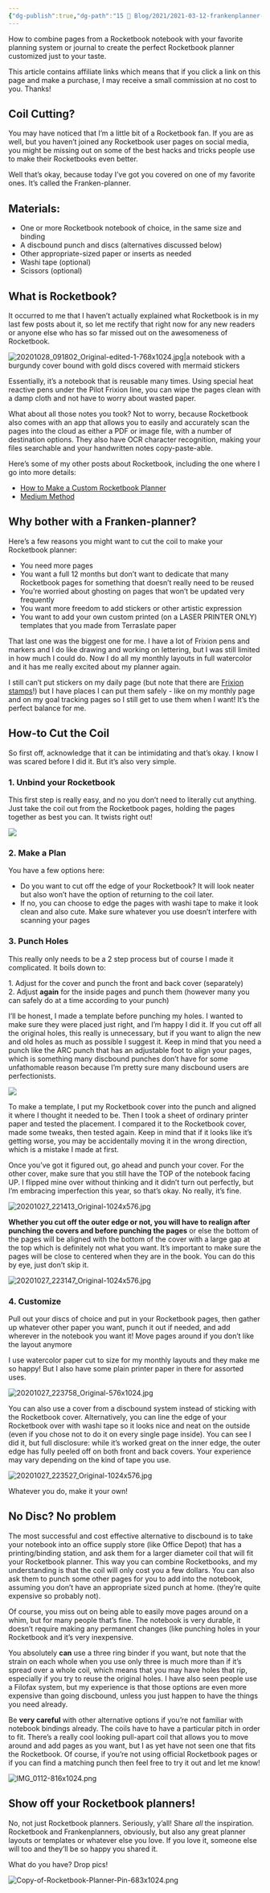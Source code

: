 ```yaml
---
{"dg-publish":true,"dg-path":"15 📌 Blog/2021/2021-03-12-frankenplanner-is-the-perfect-rocketbook-planner.md","permalink":"/15-blog/2021/2021-03-12-frankenplanner-is-the-perfect-rocketbook-planner/","title":"Frankenplanner: How to Make the Perfect Rocketbook Planner by Cutting the Coil","noteIcon":"","created":"","updated":"2023-07-05T22:43:18.720-04:00"}
---
```



How to combine pages from a Rocketbook notebook with your favorite planning system or journal to create the perfect Rocketbook planner customized just to your taste.

This article contains affiliate links which means that if you click a link on this page and make a purchase, I may receive a small commission at no cost to you. Thanks!

## Coil Cutting?

You may have noticed that I’m a little bit of a Rocketbook fan. If you are as well, but you haven’t joined any Rocketbook user pages on social media, you might be missing out on some of the best hacks and tricks people use to make their Rocketbooks even better.

Well that’s okay, because today I’ve got you covered on one of my favorite ones. It’s called the Franken-planner.

## Materials:

- One or more Rocketbook notebook of choice, in the same size and binding
- A discbound punch and discs (alternatives discussed below)
- Other appropriate-sized paper or inserts as needed
- Washi tape (optional)
- Scissors (optional)

## What is Rocketbook?

It occurred to me that I haven’t actually explained what Rocketbook is in my last few posts about it, so let me rectify that right now for any new readers or anyone else who has so far missed out on the awesomeness of Rocketbook.

![20201028_091802_Original-edited-1-768x1024.jpg|a notebook with a burgundy cover bound with gold discs covered with mermaid stickers](/img/user/80-89%20Assets/82%20-%20Photo%20Attachments/20201028_091802_Original-edited-1-768x1024.jpg)

Essentially, it’s a notebook that is reusable many times. Using special heat reactive pens under the Pilot Frixion line, you can wipe the pages clean with a damp cloth and not have to worry about wasted paper.

What about all those notes you took? Not to worry, because Rocketbook also comes with an app that allows you to easily and accurately scan the pages into the cloud as either a PDF or image file, with a number of destination options. They also have OCR character recognition, making your files searchable and your handwritten notes copy-paste-able.

Here’s some of my other posts about Rocketbook, including the one where I go into more details:

- [How to Make a Custom Rocketbook Planner](https://chaoticorganized.com/how-to-make-a-custom-planner-with-rocketbook-core/)
- [Medium Method](https://chaoticorganized.com/how-to-use-rocketbook-for-the-medium-method/)

## Why bother with a **Franken**\-planner?

Here’s a few reasons you might want to cut the coil to make your Rocketbook planner:

- You need more pages
- You want a full 12 months but don’t want to dedicate that many Rocketbook pages for something that doesn’t really need to be reused
- You’re worried about ghosting on pages that won’t be updated very frequently
- You want more freedom to add stickers or other artistic expression
- You want to add your own custom printed (on a LASER PRINTER ONLY) templates that you made from Terraslate paper

That last one was the biggest one for me. I have a lot of Frixion pens and markers and I do like drawing and working on lettering, but I was still limited in how much I could do. Now I do all my monthly layouts in full watercolor and it has me really excited about my planner again.

I still can’t put stickers on my daily page (but note that there are [Frixion stamps](https://www.jetpens.com/Pilot-FriXion-Stamps/ct/2531)!) but I have places I can put them safely - like on my monthly page and on my goal tracking pages so I still get to use them when I want! It’s the perfect balance for me.

## How-to Cut the Coil

So first off, acknowledge that it can be intimidating and that’s okay. I know I was scared before I did it. But it’s also very simple.

### 1\. Unbind your Rocketbook

This first step is really easy, and no you don’t need to literally cut anything. Just take the coil out from the Rocketbook pages, holding the pages together as best you can. It twists right out!

![](https://i1.wp.com/veryveryvary.com/wp-content/uploads/2021/01/image-1.jpg?fit=640%2C431&ssl=1)

### 2\. Make a Plan

You have a few options here:

- Do you want to cut off the edge of your Rocketbook? It will look neater but also won’t have the option of returning to the coil later.
- If no, you can choose to edge the pages with washi tape to make it look clean and also cute. Make sure whatever you use doesn’t interfere with scanning your pages

### 3\. Punch Holes

This really only needs to be a 2 step process but of course I made it complicated. It boils down to:

1\. Adjust for the cover and punch the front and back cover (separately)  
2\. Adjust **again** for the inside pages and punch them (however many you can safely do at a time according to your punch)

I’ll be honest, I made a template before punching my holes. I wanted to make sure they were placed just right, and I’m happy I did it. If you cut off all the original holes, this really is unnecessary, but if you want to align the new and old holes as much as possible I suggest it. Keep in mind that you need a punch like the ARC punch that has an adjustable foot to align your pages, which is something many discbound punches don’t have for some unfathomable reason because I’m pretty sure many discbound users are perfectionists.

![](images/image-1-1.jpg)

To make a template, I put my Rocketbook cover into the punch and aligned it where I thought it needed to be. Then I took a sheet of ordinary printer paper and tested the placement. I compared it to the Rocketbook cover, made some tweaks, then tested again. Keep in mind that if it looks like it’s getting worse, you may be accidentally moving it in the wrong direction, which is a mistake I made at first.

Once you’ve got it figured out, go ahead and punch your cover. For the other cover, make sure that you still have the TOP of the notebook facing UP. I flipped mine over without thinking and it didn’t turn out perfectly, but I’m embracing imperfection this year, so that’s okay. No really, it’s fine.

![20201027_221413_Original-1024x576.jpg](/img/user/80-89%20Assets/82%20-%20Photo%20Attachments/20201027_221413_Original-1024x576.jpg)

**Whether you cut off the outer edge or not, you will have to realign after punching the covers and before punching the pages** or else the bottom of the pages will be aligned with the bottom of the cover with a large gap at the top which is definitely not what you want. It’s important to make sure the pages will be close to centered when they are in the book. You can do this by eye, just don’t skip it.

![20201027_223147_Original-1024x576.jpg](/img/user/80-89%20Assets/82%20-%20Photo%20Attachments/20201027_223147_Original-1024x576.jpg)

### 4\. Customize

Pull out your discs of choice and put in your Rocketbook pages, then gather up whatever other paper you want, punch it out if needed, and add wherever in the notebook you want it! Move pages around if you don’t like the layout anymore

I use watercolor paper cut to size for my monthly layouts and they make me so happy! But I also have some plain printer paper in there for assorted uses.

![20201027_223758_Original-576x1024.jpg](/img/user/80-89%20Assets/82%20-%20Photo%20Attachments/20201027_223758_Original-576x1024.jpg)

You can also use a cover from a discbound system instead of sticking with the Rocketbook cover. Alternatively, you can line the edge of your Rocketbook over with washi tape so it looks nice and neat on the outside (even if you chose not to do it on every single page inside). You can see I did it, but full disclosure: while it’s worked great on the inner edge, the outer edge has fully peeled off on both front and back covers. Your experience may vary depending on the kind of tape you use.

![20201027_223527_Original-1024x576.jpg](/img/user/80-89%20Assets/82%20-%20Photo%20Attachments/20201027_223527_Original-1024x576.jpg)

Whatever you do, make it your own!

## No Disc? No problem

The most successful and cost effective alternative to discbound is to take your notebook into an office supply store (like Office Depot) that has a printing/binding station, and ask them for a larger diameter coil that will fit your Rocketbook planner. This way you can combine Rocketbooks, and my understanding is that the coil will only cost you a few dollars. You can also ask them to punch some other pages for you to add into the notebook, assuming you don’t have an appropriate sized punch at home. (they’re quite expensive so probably not).

Of course, you miss out on being able to easily move pages around on a whim, but for many people that’s fine. The notebook is very durable, it doesn’t require making any permanent changes (like punching holes in your Rocketbook and it’s very inexpensive.

You absolutely **can** use a three ring binder if you want, but note that the strain on each whole when you use only three is much more than if it’s spread over a whole coil, which means that you may have holes that rip, especially if you try to reuse the original holes. I have also seen people use a Filofax system, but my experience is that those options are even more expensive than going discbound, unless you just happen to have the things you need already.

Be **very careful** with other alternative options if you’re not familiar with notebook bindings already. The coils have to have a particular pitch in order to fit. There’s a really cool looking pull-apart coil that allows you to move around and add pages as you want, but I as yet have not seen one that fits the Rocketbook. Of course, if you’re not using official Rocketbook pages or if you can find a matching punch then feel free to try it out and let me know!

![IMG_0112-816x1024.png](/img/user/80-89%20Assets/82%20-%20Photo%20Attachments/IMG_0112-816x1024.png)

## Show off your Rocketbook planners!

No, not just Rocketbook planners. Seriously, y’all! Share _all_ the inspiration. Rocketbook and Frankenplanners, obviously, but also any great planner layouts or templates or whatever else you love. If you love it, someone else will too and they’ll be so happy you shared it.

What do you have? Drop pics!

![Copy-of-Rocketbook-Planner-Pin-683x1024.png](/img/user/80-89%20Assets/82%20-%20Photo%20Attachments/Copy-of-Rocketbook-Planner-Pin-683x1024.png)
